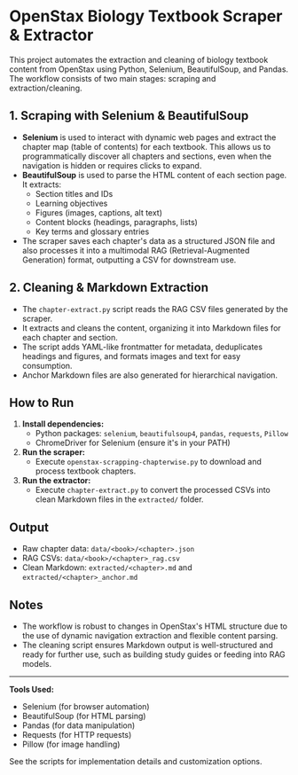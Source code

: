 # OpenStax Biology Textbook Scraper & Extractor

This project automates the extraction and cleaning of biology textbook content from OpenStax using Python, Selenium, BeautifulSoup, and Pandas. The workflow consists of two main stages: scraping and extraction/cleaning.

## 1. Scraping with Selenium & BeautifulSoup

- **Selenium** is used to interact with dynamic web pages and extract the chapter map (table of contents) for each textbook. This allows us to programmatically discover all chapters and sections, even when the navigation is hidden or requires clicks to expand.
- **BeautifulSoup** is used to parse the HTML content of each section page. It extracts:
  - Section titles and IDs
  - Learning objectives
  - Figures (images, captions, alt text)
  - Content blocks (headings, paragraphs, lists)
  - Key terms and glossary entries
- The scraper saves each chapter's data as a structured JSON file and also processes it into a multimodal RAG (Retrieval-Augmented Generation) format, outputting a CSV for downstream use.

## 2. Cleaning & Markdown Extraction

- The `chapter-extract.py` script reads the RAG CSV files generated by the scraper.
- It extracts and cleans the content, organizing it into Markdown files for each chapter and section.
- The script adds YAML-like frontmatter for metadata, deduplicates headings and figures, and formats images and text for easy consumption.
- Anchor Markdown files are also generated for hierarchical navigation.

## How to Run

1. **Install dependencies:**
   - Python packages: `selenium`, `beautifulsoup4`, `pandas`, `requests`, `Pillow`
   - ChromeDriver for Selenium (ensure it's in your PATH)
2. **Run the scraper:**
   - Execute `openstax-scrapping-chapterwise.py` to download and process textbook chapters.
3. **Run the extractor:**
   - Execute `chapter-extract.py` to convert the processed CSVs into clean Markdown files in the `extracted/` folder.

## Output

- Raw chapter data: `data/<book>/<chapter>.json`
- RAG CSVs: `data/<book>/<chapter>_rag.csv`
- Clean Markdown: `extracted/<chapter>.md` and `extracted/<chapter>_anchor.md`

## Notes

- The workflow is robust to changes in OpenStax's HTML structure due to the use of dynamic navigation extraction and flexible content parsing.
- The cleaning script ensures Markdown output is well-structured and ready for further use, such as building study guides or feeding into RAG models.

---

**Tools Used:**

- Selenium (for browser automation)
- BeautifulSoup (for HTML parsing)
- Pandas (for data manipulation)
- Requests (for HTTP requests)
- Pillow (for image handling)

See the scripts for implementation details and customization options.

<!-- pip install beautifulsoup4 numpy pillow requests selenium pandas -->
